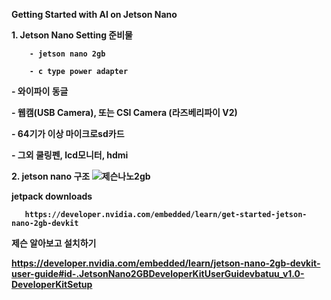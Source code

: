 <b> Getting Started with AI on Jetson Nano

<b> 1. Jetson Nano Setting 준비물
  
        - jetson nano 2gb
  
        - c type power adapter
  
<b>      - 와이파이 동글
  
<b>      - 웹캠(USB Camera), 또는 CSI Camera (라즈베리파이 V2)
  
<b>      - 64기가 이상 마이크로sd카드
  
<b>      - 그외 쿨링펜, lcd모니터, hdmi 
  
<b> 2. jetson nano 구조
![제슨나노2gb](https://user-images.githubusercontent.com/92077615/196316580-70196b49-9d94-448b-a90d-ea7c82841e6e.jpg)

<b> jetpack downloads 
  
       https://developer.nvidia.com/embedded/learn/get-started-jetson-nano-2gb-devkit
  
<b> 제슨 알아보고 설치하기
  
  https://developer.nvidia.com/embedded/learn/jetson-nano-2gb-devkit-user-guide#id-.JetsonNano2GBDeveloperKitUserGuidevbatuu_v1.0-DeveloperKitSetup
